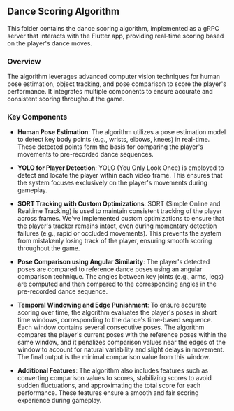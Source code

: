 ## Dance Scoring Algorithm

This folder contains the dance scoring algorithm, implemented as a gRPC server that interacts with the Flutter app, providing real-time scoring based on the player's dance moves.

### Overview
The algorithm leverages advanced computer vision techniques for human pose estimation, object tracking, and pose comparison to score the player's performance. It integrates multiple components to ensure accurate and consistent scoring throughout the game.

### Key Components

- **Human Pose Estimation**: 
  The algorithm utilizes a pose estimation model to detect key body points (e.g., wrists, elbows, knees) in real-time. These detected points form the basis for comparing the player's movements to pre-recorded dance sequences.


- **YOLO for Player Detection**:
  YOLO (You Only Look Once) is employed to detect and locate the player within each video frame. This ensures that the system focuses exclusively on the player's movements during gameplay.


- **SORT Tracking with Custom Optimizations**:
  SORT (Simple Online and Realtime Tracking) is used to maintain consistent tracking of the player across frames. We've implemented custom optimizations to ensure that the player's tracker remains intact, even during momentary detection failures (e.g., rapid or occluded movements). This prevents the system from mistakenly losing track of the player, ensuring smooth scoring throughout the game.


- **Pose Comparison using Angular Similarity**:
  The player's detected poses are compared to reference dance poses using an angular comparison technique. The angles between key joints (e.g., arms, legs) are computed and then compared to the corresponding angles in the pre-recorded dance sequence.


- **Temporal Windowing and Edge Punishment**:
  To ensure accurate scoring over time, the algorithm evaluates the player's poses in short time windows, corresponding to the dance's time-based sequence. Each window contains several consecutive poses. The algorithm compares the player's current poses with the reference poses within the same window, and it penalizes comparison values near the edges of the window to account for natural variability and slight delays in movement. The final output is the minimal comparison value from this window.


- **Additional Features**:
  The algorithm also includes features such as converting comparison values to scores, stabilizing scores to avoid sudden fluctuations, and approximating the total score for each performance. These features ensure a smooth and fair scoring experience during gameplay.

